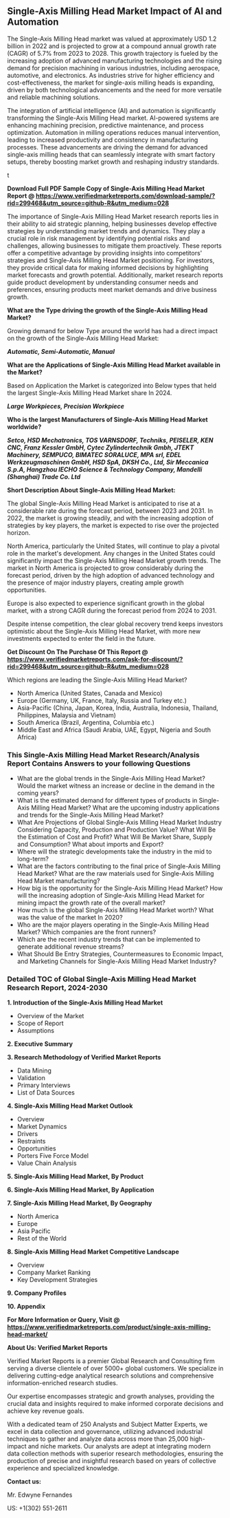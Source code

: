 <h2>Single-Axis Milling Head Market Impact of AI and Automation</h2><p>The Single-Axis Milling Head market was valued at approximately USD 1.2 billion in 2022 and is projected to grow at a compound annual growth rate (CAGR) of 5.7% from 2023 to 2028. This growth trajectory is fueled by the increasing adoption of advanced manufacturing technologies and the rising demand for precision machining in various industries, including aerospace, automotive, and electronics. As industries strive for higher efficiency and cost-effectiveness, the market for single-axis milling heads is expanding, driven by both technological advancements and the need for more versatile and reliable machining solutions.</p><p>The integration of artificial intelligence (AI) and automation is significantly transforming the Single-Axis Milling Head market. AI-powered systems are enhancing machining precision, predictive maintenance, and process optimization. Automation in milling operations reduces manual intervention, leading to increased productivity and consistency in manufacturing processes. These advancements are driving the demand for advanced single-axis milling heads that can seamlessly integrate with smart factory setups, thereby boosting market growth and reshaping industry standards.</p>t</p><p id="" class=""><strong>Download Full PDF Sample Copy of Single-Axis Milling Head Market Report @ <a href="https://www.verifiedmarketreports.com/download-sample/?rid=299468&utm_source=github-R&utm_medium=028" target="_blank">https://www.verifiedmarketreports.com/download-sample/?rid=299468&utm_source=github-R&utm_medium=028</a></strong></p><p>The importance of&nbsp;Single-Axis Milling Head Market research reports lies in their ability to aid strategic planning, helping businesses develop effective strategies by understanding market trends and dynamics. They play a crucial role in risk management by identifying potential risks and challenges, allowing businesses to mitigate them proactively. These reports offer a competitive advantage by providing insights into competitors' strategies and Single-Axis Milling Head Market positioning. For investors, they provide critical data for making informed decisions by highlighting market forecasts and growth potential. Additionally, market research reports guide product development by understanding consumer needs and preferences, ensuring products meet market demands and drive business growth.</p><p><strong>What are the&nbsp;Type driving the growth of the Single-Axis Milling Head Market?</strong></p><p id="" class="">Growing demand for below Type around the world has had a direct impact on the growth of the Single-Axis Milling Head Market:</p><em><strong>Automatic, Semi-Automatic, Manual</strong></em></p><strong>What are the&nbsp;Applications&nbsp;of Single-Axis Milling Head Market available in the Market?</strong></p><p id="" class="">Based on Application the Market is categorized into Below types that held the largest Single-Axis Milling Head Market share In 2024.</p><em><strong>Large Workpieces, Precision Workpiece</strong></em></p><strong>Who is the largest Manufacturers of Single-Axis Milling Head Market worldwide?</strong></p><p><em><strong>Setco, HSD Mechatronics, TOS VARNSDORF, Techniks, PEISELER, KEN CNC, Franz Kessler GmbH, Cytec Zylindertechnik Gmbh, JTEKT Machinery, SEMPUCO, BIMATEC SORALUCE, MPA srl, EDEL Werkzeugmaschinen GmbH, HSD SpA, DKSH Co., Ltd, Sir Meccanica S.p.A, Hangzhou IECHO Science & Technology Company, Mandelli (Shanghai) Trade Co. Ltd</strong></em></p><p id="" class=""><strong>Short Description About Single-Axis Milling Head Market:</strong></p><p>The global Single-Axis Milling Head Market is anticipated to rise at a considerable rate during the forecast period, between 2023 and 2031. In 2022, the market is growing steadily, and with the increasing adoption of strategies by key players, the market is expected to rise over the projected horizon.</p><p>North America, particularly the United States, will continue to play a pivotal role in the market's development. Any changes in the United States could significantly impact the Single-Axis Milling Head Market growth trends. The market in North America is projected to grow considerably during the forecast period, driven by the high adoption of advanced technology and the presence of major industry players, creating ample growth opportunities.</p><p>Europe is also expected to experience significant growth in the global market, with a strong CAGR during the forecast period from 2024 to 2031.</p><p>Despite intense competition, the clear global recovery trend keeps investors optimistic about the Single-Axis Milling Head Market, with more new investments expected to enter the field in the future.</p><p id="" class=""><strong>Get Discount On The Purchase Of This Report @ <a href="https://www.verifiedmarketreports.com/ask-for-discount/?rid=299468&utm_source=github-R&utm_medium=028" target="_blank">https://www.verifiedmarketreports.com/ask-for-discount/?rid=299468&utm_source=github-R&utm_medium=028</a></strong></p>Which regions are leading the Single-Axis Milling Head Market?</p><ul><li>North America (United States, Canada and Mexico)</li><li>Europe (Germany, UK, France, Italy, Russia and Turkey etc.)</li><li>Asia-Pacific (China, Japan, Korea, India, Australia, Indonesia, Thailand, Philippines, Malaysia and Vietnam)</li><li>South America (Brazil, Argentina, Columbia etc.)</li><li>Middle East and Africa (Saudi Arabia, UAE, Egypt, Nigeria and South Africa)</li></ul><h3 id="" class="">This Single-Axis Milling Head Market Research/Analysis Report Contains Answers to your following Questions</h3><ul><li>What are the global trends in the Single-Axis Milling Head Market? Would the market witness an increase or decline in the demand in the coming years?</li><li>What is the estimated demand for different types of products in Single-Axis Milling Head Market? What are the upcoming industry applications and trends for the Single-Axis Milling Head Market?</li><li>What Are Projections of Global Single-Axis Milling Head Market Industry Considering Capacity, Production and Production Value? What Will Be the Estimation of Cost and Profit? What Will Be Market Share, Supply and Consumption? What about imports and Export?</li><li>Where will the strategic developments take the industry in the mid to long-term?</li><li>What are the factors contributing to the final price of Single-Axis Milling Head Market? What are the raw materials used for Single-Axis Milling Head Market manufacturing?</li><li>How big is the opportunity for the Single-Axis Milling Head Market? How will the increasing adoption of Single-Axis Milling Head Market for mining impact the growth rate of the overall market?</li><li>How much is the global Single-Axis Milling Head Market worth? What was the value of the market In 2020?</li><li>Who are the major players operating in the Single-Axis Milling Head Market? Which companies are the front runners?</li><li>Which are the recent industry trends that can be implemented to generate additional revenue streams?</li><li>What Should Be Entry Strategies, Countermeasures to Economic Impact, and Marketing Channels for Single-Axis Milling Head Market Industry?</li></ul><h3 id="" class="">Detailed TOC of Global Single-Axis Milling Head Market Research Report, 2024-2030</h3><p id="" class=""><strong>1. Introduction of the Single-Axis Milling Head Market</strong></p><ul><li>Overview of the Market</li><li>Scope of Report</li><li>Assumptions</li></ul><p id="" class=""><strong>2. Executive Summary</strong></p><p id="" class=""><strong>3. Research Methodology of Verified Market Reports</strong></p><ul><li>Data Mining</li><li>Validation</li><li>Primary Interviews</li><li>List of Data Sources</li></ul><p id="" class=""><strong>4. Single-Axis Milling Head Market Outlook</strong></p><ul><li>Overview</li><li>Market Dynamics</li><li>Drivers</li><li>Restraints</li><li>Opportunities</li><li>Porters Five Force Model</li><li>Value Chain Analysis</li></ul><p id="" class=""><strong>5. Single-Axis Milling Head Market, By Product</strong></p><p id="" class=""><strong>6. Single-Axis Milling Head Market, By Application</strong></p><p id="" class=""><strong>7. Single-Axis Milling Head Market, By Geography</strong></p><ul><li>North America</li><li>Europe</li><li>Asia Pacific</li><li>Rest of the World</li></ul><p id="" class=""><strong>8. Single-Axis Milling Head Market Competitive Landscape</strong></p><ul><li>Overview</li><li>Company Market Ranking</li><li>Key Development Strategies</li></ul><p id="" class=""><strong>9. Company Profiles</strong></p><p id="" class=""><strong>10. Appendix</strong></p><p id="" class=""><strong>For More Information or Query, Visit @ <a href="https://www.verifiedmarketreports.com/product/single-axis-milling-head-market/" target="_blank">https://www.verifiedmarketreports.com/product/single-axis-milling-head-market/</a></strong></p><p id="" class=""><strong>About Us: Verified Market Reports</strong></p><p id="" class="">Verified Market Reports is a premier Global Research and Consulting firm serving a diverse clientele of over 5000+ global customers. We specialize in delivering cutting-edge analytical research solutions and comprehensive information-enriched research studies.</p><p id="" class="">Our expertise encompasses strategic and growth analyses, providing the crucial data and insights required to make informed corporate decisions and achieve key revenue goals.</p><p id="" class="">With a dedicated team of 250 Analysts and Subject Matter Experts, we excel in data collection and governance, utilizing advanced industrial techniques to gather and analyze data across more than 25,000 high-impact and niche markets. Our analysts are adept at integrating modern data collection methods with superior research methodologies, ensuring the production of precise and insightful research based on years of collective experience and specialized knowledge.</p><p id="" class=""><strong>Contact us:</strong></p><p id="" class="">Mr. Edwyne Fernandes</p><p id="" class="">US: +1(302) 551-2611</p>